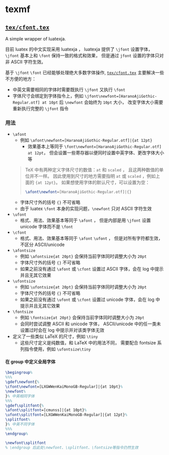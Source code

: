 # texmf

## [`tex/cfont.tex`](tex/cfont.tex)

A simple wrapper of luatexja.

目前 luatex 的中文实现采用 luatexja ，
luatexja 提供了 `\jfont` 设置字体，
`\jfont` 基本上和 `\font` 保持一致的格式和效果，
但是通过 `jfont` 设置的字体只对非 ASCII 字符生效。

基于 `\jfont` `\font` 已经能够处理绝大多数字体操作,
[`tex/cfont.tex`](tex/cfont.tex) 主要解决一些不方便的地方：
- 中英文需要相同的字体时需要既执行 `\jfont` 又执行 `\font`
- 字体尺寸会绑定到字体指令上，例如 `\jfont\newfont=[HaranoAjiGothic-Regular.otf] at 10pt`
	后 `\newfont` 会始终为 `10pt` 大小，
	改变字体大小需要重新执行完整的 `\jfont` 指令

### 用法


- `\afont`
	- 例如 `\afont\newfont=[HaranoAjiGothic-Regular.otf]|{at 12pt}`
		- 效果基本上等同于 `\font\newfont=[HaranoAjiGothic-Regular.otf] at 12pt`，
			但会设置一些寄存器以便同时设置中英字体、更改字体大小等
	> TeX 中有两种定义字体尺寸的数值：`at` 和 `scaled` ，
	> 且这两种数值的单位并不一样。
	> 因此使用到尺寸的地方需要指明 `at` 或 `scaled` ，例如上面的 `{at 12pt}`。
	> 如果想使用字体的默认尺寸，可以设置为空：
	> ```latex
	> \afont\newfont=[HaranoAjiGothic-Regular.otf]|{}
	> ```
	- 字体尺寸外的括号 `{}` 不可省略
	- 由于 luatex `\font` 本身的实现问题，`\newfont` 只对 ASCII 字符生效
- `\ufont`
	- 格式、用法、效果基本等同于 `\afont` ，
		但是内部是用 `\jfont` 设置 unicode 字体而不是 `\font`
- `\cfont`
	- 格式、用法、效果基本等同于 `\afont` `\ufont` ，
		但是对所有字符都生效，不区分 ASCII/unicode
- `\afontsize`
	- 例如 `\afontsize{at 20pt}` 会保持当前字体同时调整大小为 `20pt`
	- 字体尺寸外的括号 `{}` 不可省略
	- 如果之前没有通过 `\afont` 或 `\cfont` 设置过 ASCII 字体，会在 log 中提示并且无其它效果
- `\ufontsize`
	- 例如 `\ufontsize{at 20pt}` 会保持当前字体同时调整大小为 `20pt`
	- 字体尺寸外的括号 `{}` 不可省略
	- 如果之前没有通过 `\ufont` 或 `\cfont` 设置过 unicode 字体，会在 log 中提示并且无其它效果
- `\fontsize`
	- 例如 `\fontsize{at 20pt}` 会保持当前字体同时调整大小为 `20pt`
	- 会同时尝试调整 ASCII 和 unicode 字体，
		ASCII/unicode 中的任一类未设置过时会在 log 中提示并对该类字体无效
- 定义了一些类似 LaTeX 的尺寸，例如 `\tiny`
	- 这些尺寸定义是纯数值，和 LaTeX 中的用法不同，
		需要配合 fontsize 系列指令使用，例如 `\ufontsize\tiny`

#### 在 group 中定义全局字体

```latex
\begingroup%
%%%
\gdef\newfont{%
\cfont\newfont=[LXGWWenKaiMonoGB-Regular]|{at 10pt}%
\newfont%
}% 中英相同字体
%%%
\gdef\splitfont{%
\afont\splitfont=[cmunss]|{at 10pt}%
\ufont\splitfont=[LXGWWenKaiMonoGB-Regular]|{at 12pt}%
\splitfont%
}% 中英不同字体
%%%
\endgroup%

\newfont\splitfont
% \endgroup 后此处\newfont、\splitfont、\fontsize等指令仍然生效
```
